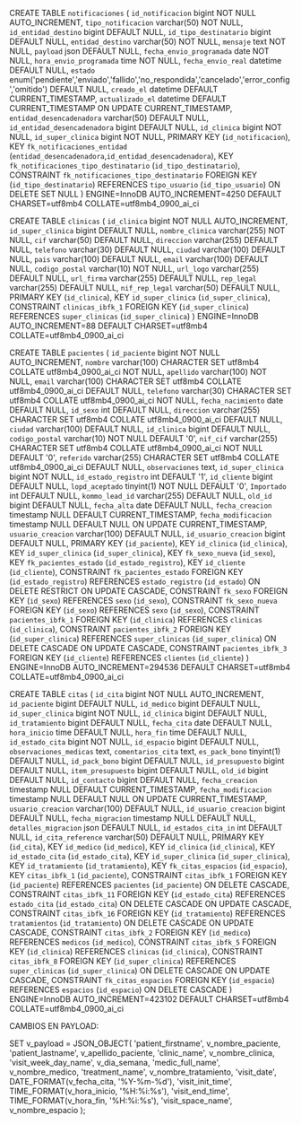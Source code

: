 CREATE TABLE `notificaciones` (
  `id_notificacion` bigint NOT NULL AUTO_INCREMENT,
  `tipo_notificacion` varchar(50) NOT NULL,
  `id_entidad_destino` bigint DEFAULT NULL,
  `id_tipo_destinatario` bigint DEFAULT NULL,
  `entidad_destino` varchar(50) NOT NULL,
  `mensaje` text NOT NULL,
  `payload` json DEFAULT NULL,
  `fecha_envio_programada` date NOT NULL,
  `hora_envio_programada` time NOT NULL,
  `fecha_envio_real` datetime DEFAULT NULL,
  `estado` enum('pendiente','enviado','fallido','no_respondida','cancelado','error_config','omitido') DEFAULT NULL,
  `creado_el` datetime DEFAULT CURRENT_TIMESTAMP,
  `actualizado_el` datetime DEFAULT CURRENT_TIMESTAMP ON UPDATE CURRENT_TIMESTAMP,
  `entidad_desencadenadora` varchar(50) DEFAULT NULL,
  `id_entidad_desencadenadora` bigint DEFAULT NULL,
  `id_clinica` bigint NOT NULL,
  `id_super_clinica` bigint NOT NULL,
  PRIMARY KEY (`id_notificacion`),
  KEY `fk_notificaciones_entidad` (`entidad_desencadenadora`,`id_entidad_desencadenadora`),
  KEY `fk_notificaciones_tipo_destinatario` (`id_tipo_destinatario`),
  CONSTRAINT `fk_notificaciones_tipo_destinatario` FOREIGN KEY (`id_tipo_destinatario`) REFERENCES `tipo_usuario` (`id_tipo_usuario`) ON DELETE SET NULL
) ENGINE=InnoDB AUTO_INCREMENT=4250 DEFAULT CHARSET=utf8mb4 COLLATE=utf8mb4_0900_ai_ci


CREATE TABLE `clinicas` (
  `id_clinica` bigint NOT NULL AUTO_INCREMENT,
  `id_super_clinica` bigint DEFAULT NULL,
  `nombre_clinica` varchar(255) NOT NULL,
  `cif` varchar(50) DEFAULT NULL,
  `direccion` varchar(255) DEFAULT NULL,
  `telefono` varchar(30) DEFAULT NULL,
  `ciudad` varchar(100) DEFAULT NULL,
  `pais` varchar(100) DEFAULT NULL,
  `email` varchar(100) DEFAULT NULL,
  `codigo_postal` varchar(10) NOT NULL,
  `url_logo` varchar(255) DEFAULT NULL,
  `url_firma` varchar(255) DEFAULT NULL,
  `rep_legal` varchar(255) DEFAULT NULL,
  `nif_rep_legal` varchar(50) DEFAULT NULL,
  PRIMARY KEY (`id_clinica`),
  KEY `id_super_clinica` (`id_super_clinica`),
  CONSTRAINT `clinicas_ibfk_1` FOREIGN KEY (`id_super_clinica`) REFERENCES `super_clinicas` (`id_super_clinica`)
) ENGINE=InnoDB AUTO_INCREMENT=88 DEFAULT CHARSET=utf8mb4 COLLATE=utf8mb4_0900_ai_ci


CREATE TABLE `pacientes` (
  `id_paciente` bigint NOT NULL AUTO_INCREMENT,
  `nombre` varchar(100) CHARACTER SET utf8mb4 COLLATE utf8mb4_0900_ai_ci NOT NULL,
  `apellido` varchar(100) NOT NULL,
  `email` varchar(100) CHARACTER SET utf8mb4 COLLATE utf8mb4_0900_ai_ci DEFAULT NULL,
  `telefono` varchar(30) CHARACTER SET utf8mb4 COLLATE utf8mb4_0900_ai_ci NOT NULL,
  `fecha_nacimiento` date DEFAULT NULL,
  `id_sexo` int DEFAULT NULL,
  `direccion` varchar(255) CHARACTER SET utf8mb4 COLLATE utf8mb4_0900_ai_ci DEFAULT NULL,
  `ciudad` varchar(100) DEFAULT NULL,
  `id_clinica` bigint DEFAULT NULL,
  `codigo_postal` varchar(10) NOT NULL DEFAULT '0',
  `nif_cif` varchar(255) CHARACTER SET utf8mb4 COLLATE utf8mb4_0900_ai_ci NOT NULL DEFAULT '0',
  `referido` varchar(255) CHARACTER SET utf8mb4 COLLATE utf8mb4_0900_ai_ci DEFAULT NULL,
  `observaciones` text,
  `id_super_clinica` bigint NOT NULL,
  `id_estado_registro` int DEFAULT '1',
  `id_cliente` bigint DEFAULT NULL,
  `lopd_aceptado` tinyint(1) NOT NULL DEFAULT '0',
  `Importado` int DEFAULT NULL,
  `kommo_lead_id` varchar(255) DEFAULT NULL,
  `old_id` bigint DEFAULT NULL,
  `fecha_alta` date DEFAULT NULL,
  `fecha_creacion` timestamp NULL DEFAULT CURRENT_TIMESTAMP,
  `fecha_modificacion` timestamp NULL DEFAULT NULL ON UPDATE CURRENT_TIMESTAMP,
  `usuario_creacion` varchar(100) DEFAULT NULL,
  `id_usuario_creacion` bigint DEFAULT NULL,
  PRIMARY KEY (`id_paciente`),
  KEY `id_clinica` (`id_clinica`),
  KEY `id_super_clinica` (`id_super_clinica`),
  KEY `fk_sexo_nueva` (`id_sexo`),
  KEY `fk_pacientes_estado` (`id_estado_registro`),
  KEY `id_cliente` (`id_cliente`),
  CONSTRAINT `fk_pacientes_estado` FOREIGN KEY (`id_estado_registro`) REFERENCES `estado_registro` (`id_estado`) ON DELETE RESTRICT ON UPDATE CASCADE,
  CONSTRAINT `fk_sexo` FOREIGN KEY (`id_sexo`) REFERENCES `sexo` (`id_sexo`),
  CONSTRAINT `fk_sexo_nueva` FOREIGN KEY (`id_sexo`) REFERENCES `sexo` (`id_sexo`),
  CONSTRAINT `pacientes_ibfk_1` FOREIGN KEY (`id_clinica`) REFERENCES `clinicas` (`id_clinica`),
  CONSTRAINT `pacientes_ibfk_2` FOREIGN KEY (`id_super_clinica`) REFERENCES `super_clinicas` (`id_super_clinica`) ON DELETE CASCADE ON UPDATE CASCADE,
  CONSTRAINT `pacientes_ibfk_3` FOREIGN KEY (`id_cliente`) REFERENCES `clientes` (`id_cliente`)
) ENGINE=InnoDB AUTO_INCREMENT=294536 DEFAULT CHARSET=utf8mb4 COLLATE=utf8mb4_0900_ai_ci


CREATE TABLE `citas` (
  `id_cita` bigint NOT NULL AUTO_INCREMENT,
  `id_paciente` bigint DEFAULT NULL,
  `id_medico` bigint DEFAULT NULL,
  `id_super_clinica` bigint NOT NULL,
  `id_clinica` bigint DEFAULT NULL,
  `id_tratamiento` bigint DEFAULT NULL,
  `fecha_cita` date DEFAULT NULL,
  `hora_inicio` time DEFAULT NULL,
  `hora_fin` time DEFAULT NULL,
  `id_estado_cita` bigint NOT NULL,
  `id_espacio` bigint DEFAULT NULL,
  `observaciones_medicas` text,
  `comentarios_cita` text,
  `es_pack_bono` tinyint(1) DEFAULT NULL,
  `id_pack_bono` bigint DEFAULT NULL,
  `id_presupuesto` bigint DEFAULT NULL,
  `item_presupuesto` bigint DEFAULT NULL,
  `old_id` bigint DEFAULT NULL,
  `id_contacto` bigint DEFAULT NULL,
  `fecha_creacion` timestamp NULL DEFAULT CURRENT_TIMESTAMP,
  `fecha_modificacion` timestamp NULL DEFAULT NULL ON UPDATE CURRENT_TIMESTAMP,
  `usuario_creacion` varchar(100) DEFAULT NULL,
  `id_usuario_creacion` bigint DEFAULT NULL,
  `fecha_migracion` timestamp NULL DEFAULT NULL,
  `detalles_migracion` json DEFAULT NULL,
  `id_estados_cita_in` int DEFAULT NULL,
  `id_cita_reference` varchar(50) DEFAULT NULL,
  PRIMARY KEY (`id_cita`),
  KEY `id_medico` (`id_medico`),
  KEY `id_clinica` (`id_clinica`),
  KEY `id_estado_cita` (`id_estado_cita`),
  KEY `id_super_clinica` (`id_super_clinica`),
  KEY `id_tratamiento` (`id_tratamiento`),
  KEY `fk_citas_espacios` (`id_espacio`),
  KEY `citas_ibfk_1` (`id_paciente`),
  CONSTRAINT `citas_ibfk_1` FOREIGN KEY (`id_paciente`) REFERENCES `pacientes` (`id_paciente`) ON DELETE CASCADE,
  CONSTRAINT `citas_ibfk_11` FOREIGN KEY (`id_estado_cita`) REFERENCES `estado_cita` (`id_estado_cita`) ON DELETE CASCADE ON UPDATE CASCADE,
  CONSTRAINT `citas_ibfk_16` FOREIGN KEY (`id_tratamiento`) REFERENCES `tratamientos` (`id_tratamiento`) ON DELETE CASCADE ON UPDATE CASCADE,
  CONSTRAINT `citas_ibfk_2` FOREIGN KEY (`id_medico`) REFERENCES `medicos` (`id_medico`),
  CONSTRAINT `citas_ibfk_5` FOREIGN KEY (`id_clinica`) REFERENCES `clinicas` (`id_clinica`),
  CONSTRAINT `citas_ibfk_8` FOREIGN KEY (`id_super_clinica`) REFERENCES `super_clinicas` (`id_super_clinica`) ON DELETE CASCADE ON UPDATE CASCADE,
  CONSTRAINT `fk_citas_espacios` FOREIGN KEY (`id_espacio`) REFERENCES `espacios` (`id_espacio`) ON DELETE CASCADE
) ENGINE=InnoDB AUTO_INCREMENT=423102 DEFAULT CHARSET=utf8mb4 COLLATE=utf8mb4_0900_ai_ci


CAMBIOS EN PAYLOAD:

SET v_payload = JSON_OBJECT(
  'patient_firstname', v_nombre_paciente,
  'patient_lastname', v_apellido_paciente,
  'clinic_name', v_nombre_clinica,
  'visit_week_day_name', v_dia_semana,
  'medic_full_name', v_nombre_medico,
  'treatment_name', v_nombre_tratamiento,
  'visit_date', DATE_FORMAT(v_fecha_cita, '%Y-%m-%d'),
  'visit_init_time', TIME_FORMAT(v_hora_inicio, '%H:%i:%s'),
  'visit_end_time', TIME_FORMAT(v_hora_fin, '%H:%i:%s'),
  'visit_space_name', v_nombre_espacio
);
